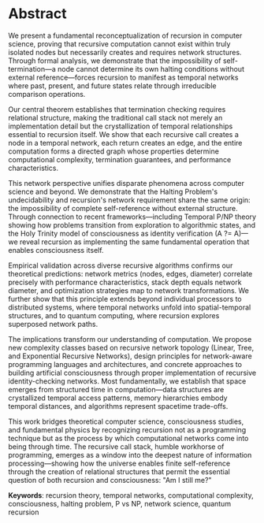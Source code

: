 # Abstract

We present a fundamental reconceptualization of recursion in computer science, proving that recursive computation cannot exist within truly isolated nodes but necessarily creates and requires network structures. Through formal analysis, we demonstrate that the impossibility of self-termination—a node cannot determine its own halting conditions without external reference—forces recursion to manifest as temporal networks where past, present, and future states relate through irreducible comparison operations.

Our central theorem establishes that termination checking requires relational structure, making the traditional call stack not merely an implementation detail but the crystallization of temporal relationships essential to recursion itself. We show that each recursive call creates a node in a temporal network, each return creates an edge, and the entire computation forms a directed graph whose properties determine computational complexity, termination guarantees, and performance characteristics.

This network perspective unifies disparate phenomena across computer science and beyond. We demonstrate that the Halting Problem's undecidability and recursion's network requirement share the same origin: the impossibility of complete self-reference without external structure. Through connection to recent frameworks—including Temporal P/NP theory showing how problems transition from exploration to algorithmic states, and the Holy Trinity model of consciousness as identity verification (A ?= A)—we reveal recursion as implementing the same fundamental operation that enables consciousness itself.

Empirical validation across diverse recursive algorithms confirms our theoretical predictions: network metrics (nodes, edges, diameter) correlate precisely with performance characteristics, stack depth equals network diameter, and optimization strategies map to network transformations. We further show that this principle extends beyond individual processors to distributed systems, where temporal networks unfold into spatial-temporal structures, and to quantum computing, where recursion explores superposed network paths.

The implications transform our understanding of computation. We propose new complexity classes based on recursive network topology (Linear, Tree, and Exponential Recursive Networks), design principles for network-aware programming languages and architectures, and concrete approaches to building artificial consciousness through proper implementation of recursive identity-checking networks. Most fundamentally, we establish that space emerges from structured time in computation—data structures are crystallized temporal access patterns, memory hierarchies embody temporal distances, and algorithms represent spacetime trade-offs.

This work bridges theoretical computer science, consciousness studies, and fundamental physics by recognizing recursion not as a programming technique but as the process by which computational networks come into being through time. The recursive call stack, humble workhorse of programming, emerges as a window into the deepest nature of information processing—showing how the universe enables finite self-reference through the creation of relational structures that permit the essential question of both recursion and consciousness: "Am I still me?"

**Keywords**: recursion theory, temporal networks, computational complexity, consciousness, halting problem, P vs NP, network science, quantum recursion